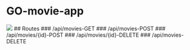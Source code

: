 # GO-movie-app 
<img src="https://cdn.setapp.com/blog/images/how-to-use-go-with-mongodb-1200x628.png">
## Routes
### /api/movies-GET
### /api/movies-POST
### /api/movies/{id}-POST
### /api/movies/{id}-DELETE
### /api/movies-DELETE
